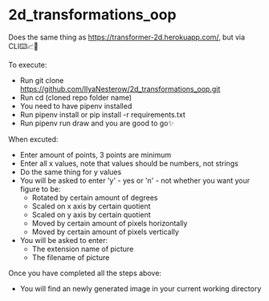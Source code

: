 # 2d_transformations_oop
Does the same thing as https://transformer-2d.herokuapp.com/, but via CLI⌨️📈📏

To execute: 
- Run git clone https://github.com/IlyaNesterow/2d_transformations_oop.git
- Run cd (cloned repo folder name)
- You need to have pipenv installed
- Run pipenv install or pip install -r requirements.txt
- Run pipenv run draw and you are good to go✨

When excuted:
- Enter amount of points, 3 points are minimum
- Enter all x values, note that values should be numbers, not strings
- Do the same thing for y values
- You will be asked to enter 'y' - yes or 'n' - not whether you want your figure to be:
  - Rotated by certain amount of degrees
  - Scaled on x axis by certain quotient
  - Scaled on y axis by certain quotient
  - Moved by certain amount of pixels horizontally
  - Moved by certain amount of pixels vertically
- You will be asked to enter:
  - The extension name of picture 
  - The filename of picture

Once you have completed all the steps above:
- You will find an newly generated image in your current working directory

